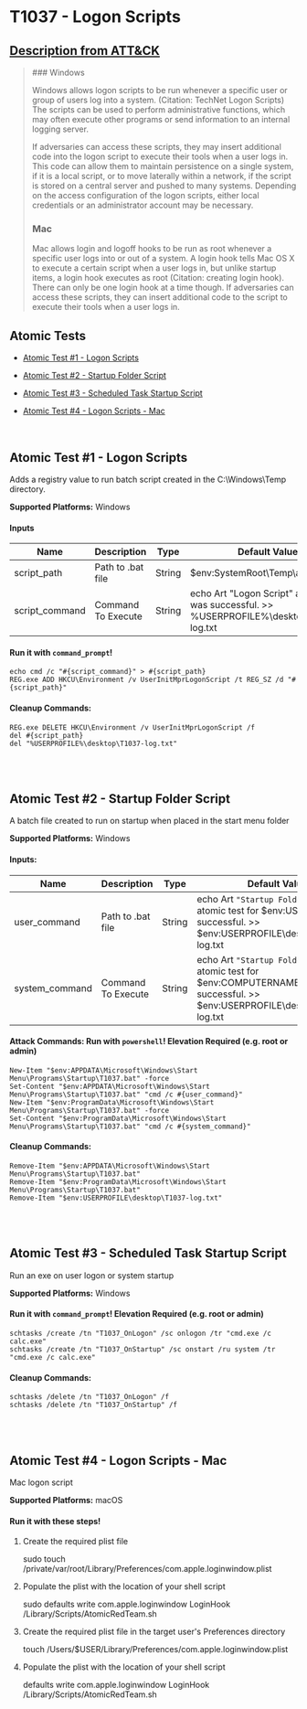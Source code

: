 # T1037 - Logon Scripts
## [Description from ATT&CK](https://attack.mitre.org/wiki/Technique/T1037)
<blockquote>### Windows

Windows allows logon scripts to be run whenever a specific user or group of users log into a system. (Citation: TechNet Logon Scripts) The scripts can be used to perform administrative functions, which may often execute other programs or send information to an internal logging server.

If adversaries can access these scripts, they may insert additional code into the logon script to execute their tools when a user logs in. This code can allow them to maintain persistence on a single system, if it is a local script, or to move laterally within a network, if the script is stored on a central server and pushed to many systems. Depending on the access configuration of the logon scripts, either local credentials or an administrator account may be necessary.

### Mac

Mac allows login and logoff hooks to be run as root whenever a specific user logs into or out of a system. A login hook tells Mac OS X to execute a certain script when a user logs in, but unlike startup items, a login hook executes as root (Citation: creating login hook). There can only be one login hook at a time though. If adversaries can access these scripts, they can insert additional code to the script to execute their tools when a user logs in.</blockquote>

## Atomic Tests

- [Atomic Test #1 - Logon Scripts](#atomic-test-1---logon-scripts)

- [Atomic Test #2 - Startup Folder Script](#atomic-test-2---startup-folder-script)

- [Atomic Test #3 - Scheduled Task Startup Script](#atomic-test-3---scheduled-task-startup-script)

- [Atomic Test #4 - Logon Scripts - Mac](#atomic-test-4---logon-scripts---mac)


<br/>

## Atomic Test #1 - Logon Scripts
Adds a registry value to run batch script created in the C:\Windows\Temp directory.

**Supported Platforms:** Windows


#### Inputs
| Name | Description | Type | Default Value | 
|------|-------------|------|---------------|
| script_path | Path to .bat file | String | $env:SystemRoot\Temp\art.bat|
| script_command | Command To Execute | String | echo Art "Logon Script" atomic test was successful. >> %USERPROFILE%\desktop\T1037-log.txt|

#### Run it with `command_prompt`! 
```
echo cmd /c "#{script_command}" > #{script_path}
REG.exe ADD HKCU\Environment /v UserInitMprLogonScript /t REG_SZ /d "#{script_path}"
```


#### Cleanup Commands:
```
REG.exe DELETE HKCU\Environment /v UserInitMprLogonScript /f
del #{script_path}
del "%USERPROFILE%\desktop\T1037-log.txt"
```

<br/>
<br/>

## Atomic Test #2 - Startup Folder Script
A batch file created to run on startup when placed in the start menu folder

**Supported Platforms:** Windows


#### Inputs:
| Name | Description | Type | Default Value | 
|------|-------------|------|---------------|
| user_command | Path to .bat file | String | echo Art `"Startup Folder Script`" atomic test for $env:USERNAME was successful. >> $env:USERPROFILE\desktop\T1037-log.txt|
| system_command | Command To Execute | String | echo Art `"Startup Folder Script`" atomic test for $env:COMPUTERNAME was successful. >> $env:USERPROFILE\desktop\T1037-log.txt|


#### Attack Commands: Run with `powershell`!  Elevation Required (e.g. root or admin) 
```
New-Item "$env:APPDATA\Microsoft\Windows\Start Menu\Programs\Startup\T1037.bat" -force
Set-Content "$env:APPDATA\Microsoft\Windows\Start Menu\Programs\Startup\T1037.bat" "cmd /c #{user_command}"
New-Item "$env:ProgramData\Microsoft\Windows\Start Menu\Programs\Startup\T1037.bat" -force
Set-Content "$env:ProgramData\Microsoft\Windows\Start Menu\Programs\Startup\T1037.bat" "cmd /c #{system_command}"
```


#### Cleanup Commands:
```
Remove-Item "$env:APPDATA\Microsoft\Windows\Start Menu\Programs\Startup\T1037.bat"
Remove-Item "$env:ProgramData\Microsoft\Windows\Start Menu\Programs\Startup\T1037.bat"
Remove-Item "$env:USERPROFILE\desktop\T1037-log.txt"
```

<br/>
<br/>

## Atomic Test #3 - Scheduled Task Startup Script
Run an exe on user logon or system startup

**Supported Platforms:** Windows


#### Run it with `command_prompt`!  Elevation Required (e.g. root or admin) 
```
schtasks /create /tn "T1037_OnLogon" /sc onlogon /tr "cmd.exe /c calc.exe"
schtasks /create /tn "T1037_OnStartup" /sc onstart /ru system /tr "cmd.exe /c calc.exe"
```


#### Cleanup Commands:
```
schtasks /delete /tn "T1037_OnLogon" /f
schtasks /delete /tn "T1037_OnStartup" /f
```

<br/>
<br/>

## Atomic Test #4 - Logon Scripts - Mac
Mac logon script

**Supported Platforms:** macOS


#### Run it with these steps! 
1. Create the required plist file

    sudo touch /private/var/root/Library/Preferences/com.apple.loginwindow.plist

2. Populate the plist with the location of your shell script

    sudo defaults write com.apple.loginwindow LoginHook /Library/Scripts/AtomicRedTeam.sh

3. Create the required plist file in the target user's Preferences directory

	  touch /Users/$USER/Library/Preferences/com.apple.loginwindow.plist

4. Populate the plist with the location of your shell script

	  defaults write com.apple.loginwindow LoginHook /Library/Scripts/AtomicRedTeam.sh





<br/>
